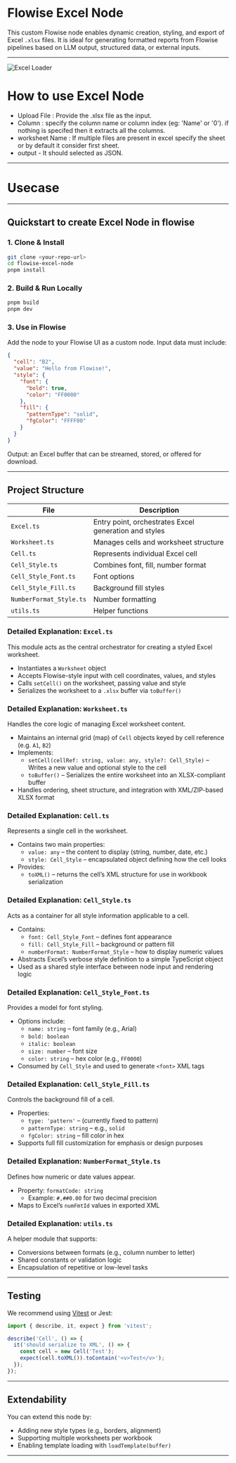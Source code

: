 # Flowise Excel Node

This custom Flowise node enables dynamic creation, styling, and export of Excel `.xlsx` files. It is ideal for generating formatted reports from Flowise pipelines based on LLM output, structured data, or external inputs.

---

![Excel Loader](images/excel-loader.png)


# How to use Excel Node

- Upload File : Provide the .xlsx file as the input.
- Column : specify the column name or column index (eg: 'Name' or '0'). if nothing is specifed then it extracts all the columns.
- worksheet Name : If multiple files are present in excel specify the sheet or by default it consider first sheet.
- output - It should selected as JSON.

---
# Usecase

---

## Quickstart to create Excel Node in flowise

### 1. Clone & Install
```bash
git clone <your-repo-url>
cd flowise-excel-node
pnpm install
```

### 2. Build & Run Locally
```bash
pnpm build
pnpm dev
```

### 3. Use in Flowise
Add the node to your Flowise UI as a custom node. Input data must include:

```json
{
  "cell": "B2",
  "value": "Hello from Flowise!",
  "style": {
    "font": {
      "bold": true,
      "color": "FF0000"
    },
    "fill": {
      "patternType": "solid",
      "fgColor": "FFFF00"
    }
  }
}
```

Output: an Excel buffer that can be streamed, stored, or offered for download.

---

## Project Structure

| File                   | Description                          |
|------------------------|--------------------------------------|
| `Excel.ts`            | Entry point, orchestrates Excel generation and styles |
| `Worksheet.ts`        | Manages cells and worksheet structure|
| `Cell.ts`             | Represents individual Excel cell     |
| `Cell_Style.ts`       | Combines font, fill, number format   |
| `Cell_Style_Font.ts`  | Font options                         |
| `Cell_Style_Fill.ts`  | Background fill styles               |
| `NumberFormat_Style.ts`| Number formatting                   |
| `utils.ts`            | Helper functions                     |

### Detailed Explanation: `Excel.ts`

This module acts as the central orchestrator for creating a styled Excel worksheet.

- Instantiates a `Worksheet` object
- Accepts Flowise-style input with cell coordinates, values, and styles
- Calls `setCell()` on the worksheet, passing value and style
- Serializes the worksheet to a `.xlsx` buffer via `toBuffer()`

### Detailed Explanation: `Worksheet.ts`

Handles the core logic of managing Excel worksheet content.

- Maintains an internal grid (map) of `Cell` objects keyed by cell reference (e.g. `A1`, `B2`)
- Implements:
  - `setCell(cellRef: string, value: any, style?: Cell_Style)` – Writes a new value and optional style to the cell
  - `toBuffer()` – Serializes the entire worksheet into an XLSX-compliant buffer
- Handles ordering, sheet structure, and integration with XML/ZIP-based XLSX format

### Detailed Explanation: `Cell.ts`

Represents a single cell in the worksheet.

- Contains two main properties:
  - `value: any` – the content to display (string, number, date, etc.)
  - `style: Cell_Style` – encapsulated object defining how the cell looks
- Provides:
  - `toXML()` – returns the cell’s XML structure for use in workbook serialization

### Detailed Explanation: `Cell_Style.ts`

Acts as a container for all style information applicable to a cell.

- Contains:
  - `font: Cell_Style_Font` – defines font appearance
  - `fill: Cell_Style_Fill` – background or pattern fill
  - `numberFormat: NumberFormat_Style` – how to display numeric values
- Abstracts Excel’s verbose style definition to a simple TypeScript object
- Used as a shared style interface between node input and rendering logic

### Detailed Explanation: `Cell_Style_Font.ts`

Provides a model for font styling.

- Options include:
  - `name: string` – font family (e.g., Arial)
  - `bold: boolean`
  - `italic: boolean`
  - `size: number` – font size
  - `color: string` – hex color (e.g., `FF0000`)
- Consumed by `Cell_Style` and used to generate `<font>` XML tags

### Detailed Explanation: `Cell_Style_Fill.ts`

Controls the background fill of a cell.

- Properties:
  - `type: 'pattern'` – (currently fixed to pattern)
  - `patternType: string` – e.g., `solid`
  - `fgColor: string` – fill color in hex
- Supports full fill customization for emphasis or design purposes

### Detailed Explanation: `NumberFormat_Style.ts`

Defines how numeric or date values appear.

- Property: `formatCode: string`
  - Example: `#,##0.00` for two decimal precision
- Maps to Excel’s `numFmtId` values in exported XML

### Detailed Explanation: `utils.ts`

A helper module that supports:

- Conversions between formats (e.g., column number to letter)
- Shared constants or validation logic
- Encapsulation of repetitive or low-level tasks

---

## Testing
We recommend using [Vitest](https://vitest.dev/) or Jest:

```ts
import { describe, it, expect } from 'vitest';

describe('Cell', () => {
  it('should serialize to XML', () => {
    const cell = new Cell('Test');
    expect(cell.toXML()).toContain('<v>Test</v>');
  });
});
```

---

## Extendability

You can extend this node by:
- Adding new style types (e.g., borders, alignment)
- Supporting multiple worksheets per workbook
- Enabling template loading with `loadTemplate(buffer)`

---
